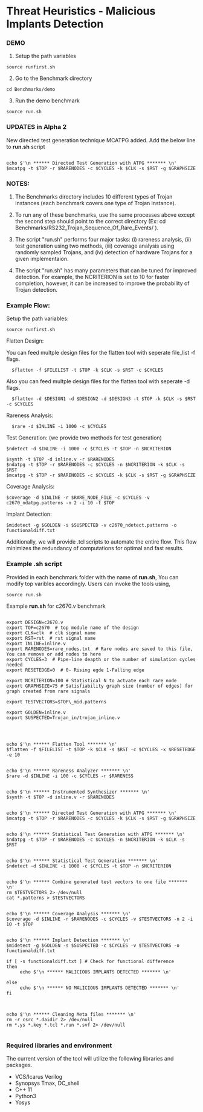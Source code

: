 # Threat Heuristics - Malicious Implants Detection


### DEMO

1. Setup the path variables

```shell
source runfirst.sh
```

2. Go to the Benchmark directory

```shell
cd Benchmarks/demo
```

3. Run the demo benchmark

```shell
source run.sh
```

### UPDATES in Alpha 2

New directed test generation technique MCATPG added. Add the below line to **run.sh** script

```shell

echo $'\n ****** Directed Test Generation with ATPG ******* \n'
$mcatpg -t $TOP -r $RARENODES -c $CYCLES -k $CLK -s $RST -g $GRAPHSIZE

```



### NOTES:

1. The Benchmarks directory includes 10 different types of Trojan instances (each benchmark covers one type of Trojan instance).  

2. To run any of these benchmarks, use the same processes above except the second step should point to the correct directory (Ex: cd Benchmarks/RS232_Trojan_Sequence_Of_Rare_Events/ ).

3. The script "run.sh" performs four major tasks: (i) rareness analysis, (ii) test generation using two methods, (iii) coverage analysis using randomly sampled Trojans, and (iv) detection of hardware Trojans for a given implementaion.

4. The script "run.sh" has many parameters that can be tuned for improved detection. For example, the NCRITERION is set to 10 for faster completion, however, it can be increased to improve the probability of Trojan detection.  


### Example Flow:

Setup the path variables:

```shell
source runfirst.sh
```

Flatten Design: 

You can feed multple design files for the flatten tool with seperate file_list -f flags.
```shell
  $flatten -f $FILELIST -t $TOP -k $CLK -s $RST -c $CYCLES
```
Also you can feed multple design files for the flatten tool with seperate -d flags.
```shell
  $flatten -d $DESIGN1 -d $DESIGN2 -d $DESIGN3 -t $TOP -k $CLK -s $RST -c $CYCLES
```

Rareness Analysis: 
```shell
  $rare -d $INLINE -i 1000 -c $CYCLES
```

Test Generation: (we provide two methods for test generation)
```shell
$ndetect -d $INLINE -i 1000 -c $CYCLES -t $TOP -n $NCRITERION

$synth -t $TOP -d inline.v -r $RARENODES
$ndatpg -t $TOP -r $RARENODES -c $CYCLES -n $NCRITERION -k $CLK -s $RST
$mcatpg -t $TOP -r $RARENODES -c $CYCLES -k $CLK -s $RST -g $GRAPHSIZE
```

Coverage Analysis: 
```shell
$coverage -d $INLINE -r $RARE_NODE_FILE -c $CYCLES -v c2670_ndatpg.patterns -n 2 -i 10 -t $TOP
```

Implant Detection: 
```shell
$midetect -g $GOLDEN -s $SUSPECTED -v c2670_ndetect.patterns -o functionaldiff.txt
```

Additionally, we will provide .tcl scripts to automate the entire flow. This flow minimizes the redundancy of computations for optimal and fast results.

### Example .sh script 

Provided in each benchmark folder with the name of **run.sh**, You can modify top varibles accordingly. Users can invoke the tools using,
```shell
source run.sh

```

Example **run.sh** for c2670.v benchmark
```shell

export DESIGN=c2670.v
export TOP=c2670  # top module name of the design
export CLK=clk  # clk signal name
export RST=rst  # rst signal name
export INLINE=inline.v
export RARENODES=rare_nodes.txt  # Rare nodes are saved to this file, You can remove or add nodes to here
export CYCLES=3  # Pipe-line deapth or the number of simulation cycles needed
export RESETEDGE=0  # 0- Rising egde 1-Falling edge

export NCRITERION=100 # Statistical N to actvate each rare node
export GRAPHSIZE=75 # Satisfiability graph size (number of edges) for graph created from rare signals

export TESTVECTORS=$TOP\_mid.patterns

export GOLDEN=inline.v
export SUSPECTED=Trojan_in/trojan_inline.v




echo $'\n ****** Flatten Tool ******* \n'
$flatten -f $FILELIST -t $TOP -k $CLK -s $RST -c $CYCLES -x $RESETEDGE -e 10


echo $'\n ****** Rareness Analyzer ******* \n'
$rare -d $INLINE -i 100 -c $CYCLES -r $RARENESS


echo $'\n ****** Instrumented Synthesizer ******* \n'
$synth -t $TOP -d inline.v -r $RARENODES


echo $'\n ****** Directed Test Generation with ATPG ******* \n'
$mcatpg -t $TOP -r $RARENODES -c $CYCLES -k $CLK -s $RST -g $GRAPHSIZE


echo $'\n ****** Statistical Test Generation with ATPG ******* \n'
$ndatpg -t $TOP -r $RARENODES -c $CYCLES -n $NCRITERION -k $CLK -s $RST


echo $'\n ****** Statistical Test Generation ******* \n'
$ndetect -d $INLINE -i 1000 -c $CYCLES -t $TOP -n $NCRITERION


echo $'\n ****** Combine generated test vectors to one file ******* \n'
rm $TESTVECTORS 2> /dev/null
cat *.patterns > $TESTVECTORS


echo $'\n ****** Coverage Analysis ******* \n'
$coverage -d $INLINE -r $RARENODES -c $CYCLES -v $TESTVECTORS -n 2 -i 10 -t $TOP


echo $'\n ****** Implant Detection ******* \n'
$midetect -g $GOLDEN -s $SUSPECTED -c $CYCLES -v $TESTVECTORS -o functionaldiff.txt

if [ -s functionaldiff.txt ] # Check for functional difference
then
	 echo $'\n ****** MALICIOUS IMPLANTS DETECTED ******* \n'

else
	 echo $'\n ****** NO MALICIOUS IMPLANTS DETECTED ******* \n'
fi



echo $'\n ****** Cleaning Meta files ******* \n'
rm -r csrc *.daidir 2> /dev/null
rm *.ys *.key *.tcl *.run *.svf 2> /dev/null


```

### Required libraries and environment

The current version of the tool will utilize the following libraries and packages.
<ul>
<li>VCS/Icarus Verilog</li>
<li>Synopsys Tmax, DC_shell</li>
<li>C++ 11</li>
<li>Python3</li>
<li>Yosys</li>
</ul>